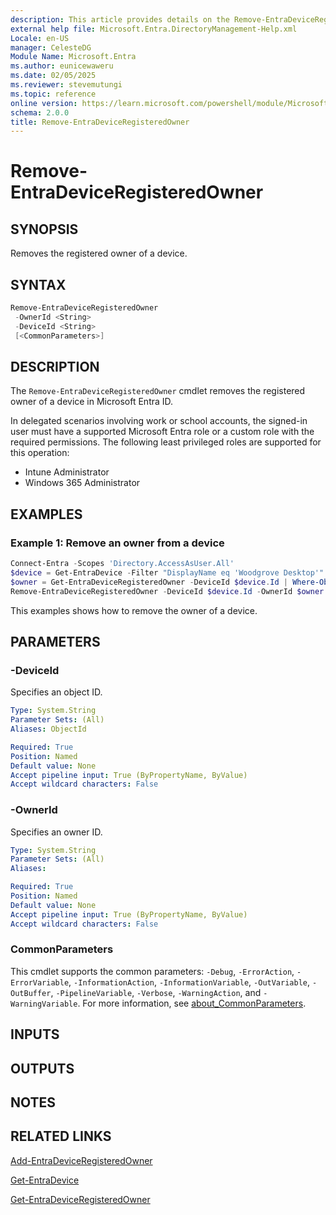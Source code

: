 ```yaml
---
description: This article provides details on the Remove-EntraDeviceRegisteredOwner command.
external help file: Microsoft.Entra.DirectoryManagement-Help.xml
Locale: en-US
manager: CelesteDG
Module Name: Microsoft.Entra
ms.author: eunicewaweru
ms.date: 02/05/2025
ms.reviewer: stevemutungi
ms.topic: reference
online version: https://learn.microsoft.com/powershell/module/Microsoft.Entra/Remove-EntraDeviceRegisteredOwner
schema: 2.0.0
title: Remove-EntraDeviceRegisteredOwner
---
```


# Remove-EntraDeviceRegisteredOwner

## SYNOPSIS

Removes the registered owner of a device.

## SYNTAX

```powershell
Remove-EntraDeviceRegisteredOwner
 -OwnerId <String>
 -DeviceId <String>
 [<CommonParameters>]
```

## DESCRIPTION

The `Remove-EntraDeviceRegisteredOwner` cmdlet removes the registered owner of a device in Microsoft Entra ID.

In delegated scenarios involving work or school accounts, the signed-in user must have a supported Microsoft Entra role or a custom role with the required permissions. The following least privileged roles are supported for this operation:

- Intune Administrator
- Windows 365 Administrator

## EXAMPLES

### Example 1: Remove an owner from a device

```powershell
Connect-Entra -Scopes 'Directory.AccessAsUser.All'
$device = Get-EntraDevice -Filter "DisplayName eq 'Woodgrove Desktop'"
$owner = Get-EntraDeviceRegisteredOwner -DeviceId $device.Id | Where-Object {$_.userPrincipalName -eq 'parker@contoso.com'}
Remove-EntraDeviceRegisteredOwner -DeviceId $device.Id -OwnerId $owner.Id
```

This examples shows how to remove the owner of a device.

## PARAMETERS

### -DeviceId

Specifies an object ID.

```yaml
Type: System.String
Parameter Sets: (All)
Aliases: ObjectId

Required: True
Position: Named
Default value: None
Accept pipeline input: True (ByPropertyName, ByValue)
Accept wildcard characters: False
```

### -OwnerId

Specifies an owner ID.

```yaml
Type: System.String
Parameter Sets: (All)
Aliases:

Required: True
Position: Named
Default value: None
Accept pipeline input: True (ByPropertyName, ByValue)
Accept wildcard characters: False
```

### CommonParameters

This cmdlet supports the common parameters: `-Debug`, `-ErrorAction`, `-ErrorVariable`, `-InformationAction`, `-InformationVariable`, `-OutVariable`, `-OutBuffer`, `-PipelineVariable`, `-Verbose`, `-WarningAction`, and `-WarningVariable`. For more information, see [about_CommonParameters](https://go.microsoft.com/fwlink/?LinkID=113216).

## INPUTS

## OUTPUTS

## NOTES

## RELATED LINKS

[Add-EntraDeviceRegisteredOwner](Add-EntraDeviceRegisteredOwner.md)

[Get-EntraDevice](Get-EntraDevice.md)

[Get-EntraDeviceRegisteredOwner](Get-EntraDeviceRegisteredOwner.md)
